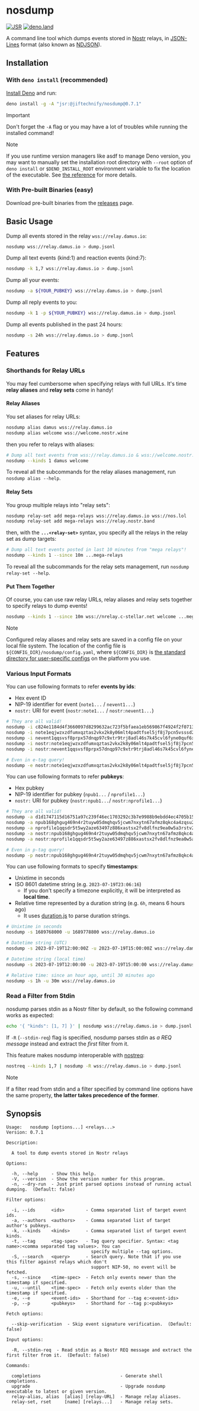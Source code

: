 # nosdump

[![JSR](https://jsr.io/badges/@jiftechnify/nosdump)](https://jsr.io/@jiftechnify/nosdump)
[![deno.land](https://shield.deno.dev/x/nosdump)](https://deno.land/x/nosdump)

A command line tool which dumps events stored in [Nostr](https://github.com/nostr-protocol/nostr) relays, in
[JSON-Lines](https://jsonlines.org/) format (also known as [NDJSON](http://ndjson.org/)).

## Installation

### With `deno install` (recommended)

[Install Deno](https://deno.land/manual/getting_started/installation) and run:

```sh
deno install -g -A "jsr:@jiftechnify/nosdump@0.7.1"
```

> [!IMPORTANT]
> Don't forget the `-A` flag or you may have a lot of troubles while running the installed command!

> [!NOTE]
> If you use runtime version managers like asdf to manage Deno version, you may want to manually set the installation root directory with
> `--root` option of `deno install` or `$DENO_INSTALL_ROOT` environment variable to fix the location of the executable. See
> [the reference](https://docs.deno.com/runtime/reference/cli/script_installer/) for more details.

### With Pre-built Binaries (easy)

Download pre-built binaries from the [releases](https://github.com/jiftechnify/nosdump/releases) page.

## Basic Usage

Dump all events stored in the relay `wss://relay.damus.io`:

```sh
nosdump wss://relay.damus.io > dump.jsonl
```

Dump all text events (kind:1) and reaction events (kind:7):

```sh
nosdump -k 1,7 wss://relay.damus.io > dump.jsonl
```

Dump all your events:

```sh
nosdump -a ${YOUR_PUBKEY} wss://relay.damus.io > dump.jsonl
```

Dump all reply events to you:

```sh
nosdump -k 1 -p ${YOUR_PUBKEY} wss://relay.damus.io > dump.jsonl
```

Dump all events published in the past 24 hours:

```sh
nosdump -s 24h wss://relay.damus.io > dump.jsonl
```

## Features

### Shorthands for Relay URLs

You may feel cumbersome when specifying relays with full URLs. It's time **relay aliases** and **relay sets** come in handy!

#### Relay Aliases

You set aliases for relay URLs:

```sh
nosdump alias damus wss://relay.damus.io
nosdump alias welcome wss://welcome.nostr.wine
```

then you refer to relays with aliases:

```sh
# Dump all text events from wss://relay.damus.io & wss://welcome.nostr.wine
nosdump --kinds 1 damus welcome
```

To reveal all the subcommands for the relay aliases management, run `nosdump alias --help`.

#### Relay Sets

You group multiple relays into "relay sets":

```sh
nosdump relay-set add mega-relays wss://relay.damus.io wss://nos.lol
nosdump relay-set add mega-relays wss://relay.nostr.band
```

then, with the **`...<relay-set>`** syntax, you specify all the relays in the relay set as dump targets:

```sh
# Dump all text events posted in last 10 minutes from "mega relays"!
nosdump --kinds 1 --since 10m ...mega-relays
```

To reveal all the subcommands for the relay sets management, run `nosdump relay-set --help`.

#### Put Them Together

Of course, you can use raw relay URLs, relay aliases and relay sets together to specify relays to dump events!

```sh
nosdump --kinds 1 --since 10m wss://nrelay.c-stellar.net welcome ...mega-relays
```

> [!NOTE]
> Configured relay aliases and relay sets are saved in a config file on your local file system. The location of the config file is
> `${CONFIG_DIR}/nosdump/config.yaml`, where `${CONFIG_DIR}` is
> [the standard directory for user-specific configs](https://github.com/sindresorhus/env-paths?tab=readme-ov-file#pathsconfig) on the
> platform you use.

### Various Input Formats

You can use following formats to refer **events by ids**:

- Hex event ID
- NIP-19 identifier for event (`note1...` / `nevent1...`)
- `nostr:` URI for event (`nostr:note1...` / `nostr:nevent1...`)

```sh
# They are all valid!
nosdump -i c824e1184d4f3660097d8299632ac723f5bfaea1eb569867f4924f2f0713a321 wss://relay.damus.io
nosdump -i note1eqjwzxzdfumxqztas2vkx2k8y06mlt4padtfsel5jf8j7pcn5vsssd2g8m wss://relay.damus.io
nosdump -i nevent1qqsvsf8prpx57dnqp97c9xtr9trj8adl46s7k45cvl6fyne0quf6xggq2q33g wss://relay.damus.io
nosdump -i nostr:note1eqjwzxzdfumxqztas2vkx2k8y06mlt4padtfsel5jf8j7pcn5vsssd2g8m wss://relay.damus.io
nosdump -i nostr:nevent1qqsvsf8prpx57dnqp97c9xtr9trj8adl46s7k45cvl6fyne0quf6xggq2q33g wss://relay.damus.io

# Even in e-tag query!
nosdump -e nostr:note1eqjwzxzdfumxqztas2vkx2k8y06mlt4padtfsel5jf8j7pcn5vsssd2g8m wss://relay.damus.io
```

You can use following formats to refer **pubkeys**:

- Hex pubkey
- NIP-19 identifier for pubkey (`npub1...` / `nprofile1...`)
- `nostr:` URI for pubkey (`nostr:npub1...`/ `nostr:nprofile1...`)

```sh
# They are all valid!
nosdump -a d1d1747115d16751a97c239f46ec1703292c3b7e9988b9ebdd4ec4705b15ed44 wss://relay.damus.io
nosdump -a npub168ghgug469n4r2tuyw05dmqhqv5jcwm7nxytn67afmz8qkc4a4zqsu2dlc wss://relay.damus.io
nosdump -a nprofile1qqsdr5t5wy2aze63497z886xastsx2fv8dlfnz9ea0w5a3rstv2763qgyw5f5 wss://relay.damus.io
nosdump -a nostr:npub168ghgug469n4r2tuyw05dmqhqv5jcwm7nxytn67afmz8qkc4a4zqsu2dlc wss://relay.damus.io
nosdump -a nostr:nprofile1qqsdr5t5wy2aze63497z886xastsx2fv8dlfnz9ea0w5a3rstv2763qgyw5f5 wss://relay.damus.io

# Even in p-tag query!
nosdump -p nostr:npub168ghgug469n4r2tuyw05dmqhqv5jcwm7nxytn67afmz8qkc4a4zqsu2dlc wss://relay.damus.io
```

You can use following formats to specify **timestamps**:

- Unixtime in seconds
- ISO 8601 datetime string (e.g. `2023-07-19T23:06:16`)
  - If you don't specify a timezone explicitly, it will be interpreted as **local time**.
- Relative time represented by a duration string (e.g. `6h`, means 6 hours ago)
  - It uses [duration.js](https://jsr.io/@retraigo/duration) to parse duration strings.

```sh
# Unixtime in seconds
nosdump -s 1689768000 -u 1689778800 wss://relay.damus.io

# Datetime string (UTC)
nosdump -s 2023-07-19T12:00:00Z -u 2023-07-19T15:00:00Z wss://relay.damus.io

# Datetime string (local time)
nosdump -s 2023-07-19T12:00:00 -u 2023-07-19T15:00:00 wss://relay.damus.io

# Relative time: since an hour ago, until 30 minutes ago
nosdump -s 1h -u 30m wss://relay.damus.io
```

### Read a Filter from Stdin

nosdump parses stdin as a Nostr filter by default, so the following command works as expected:

```sh
echo '{ "kinds": [1, 7] }' | nosdump wss://relay.damus.io > dump.jsonl
```

If `-R` (`--stdin-req`) flag is specified, nosdump parses stdin as _a REQ message_ instead and extract the _first_ filter from it.

This feature makes nosdump interoperable with [nostreq](https://github.com/blakejakopovic/nostreq):

```sh
nostreq --kinds 1,7 | nosdump -R wss://relay.damus.io > dump.jsonl
```

> [!NOTE]
> If a filter read from stdin and a filter specified by command line options have the same property, **the latter takes precedence of the
> former**.

## Synopsis

```
Usage:   nosdump [options...] <relays...>
Version: 0.7.1                           

Description:

  A tool to dump events stored in Nostr relays

Options:

  -h, --help     - Show this help.                                                               
  -V, --version  - Show the version number for this program.                                     
  -n, --dry-run  - Just print parsed options instead of running actual dumping.  (Default: false)

Filter options:

  -i, --ids      <ids>        - Comma separated list of target event ids.                                      
  -a, --authors  <authors>    - Comma separated list of target author's pubkeys.                               
  -k, --kinds    <kinds>      - Comma separated list of target event kinds.                                    
  -t, --tag      <tag-spec>   - Tag query specifier. Syntax: <tag name>:<comma separated tag values>. You can  
                                specify multiple --tag options.                                                
  -S, --search   <query>      - Search query. Note that if you use this filter against relays which don't      
                                support NIP-50, no event will be fetched.                                      
  -s, --since    <time-spec>  - Fetch only events newer than the timestamp if specified.                       
  -u, --until    <time-spec>  - Fetch only events older than the timestamp if specified.                       
  -e, --e        <event-ids>  - Shorthand for --tag e:<event-ids>                                              
  -p, --p        <pubkeys>    - Shorthand for --tag p:<pubkeys>                                                

Fetch options:

  --skip-verification  - Skip event signature verification.  (Default: false)

Input options:

  -R, --stdin-req  - Read stdin as a Nostr REQ message and extract the first filter from it.  (Default: false)

Commands:

  completions                              - Generate shell completions.                           
  upgrade                                  - Upgrade nosdump executable to latest or given version.
  relay-alias, alias  [alias] [relay-URL]  - Manage relay aliases.                                 
  relay-set, rset     [name] [relays...]   - Manage relay sets.
```
